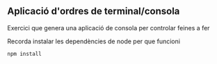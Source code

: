 ## Aplicació d'ordres de terminal/consola

Exercici que genera una aplicació de consola per controlar feines a fer

Recorda instalar les dependències de node per que funcioni

```
npm install
```